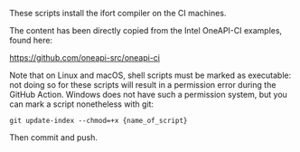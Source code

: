 These scripts install the ifort compiler on the CI machines.

The content has been directly copied from the Intel OneAPI-CI examples, found
here:

https://github.com/oneapi-src/oneapi-ci

Note that on Linux and macOS, shell scripts must be marked as executable: not
doing so for these scripts will result in a permission error during the GitHub
Action. Windows does not have such a permission system, but you can mark a 
script nonetheless with git:

```
git update-index --chmod=+x {name_of_script}
```

Then commit and push.
